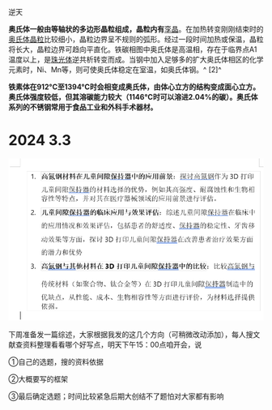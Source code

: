 逆天

**奥氏体一般由等轴状的多边形晶粒组成，晶粒内有**[孪晶](https://baike.baidu.com/item/孪晶/0?fromModule=lemma_inlink)。在加热转变刚刚结束时的[奥氏体晶粒](https://baike.baidu.com/item/奥氏体晶粒/4616141?fromModule=lemma_inlink)比较细小，晶粒边界呈不规则的弧形。经过一段时间加热或保温，晶粒将长大，晶粒边界可趋向平直化。铁碳相图中奥氏体是高温相，存在于临界点A1温度以上，是[珠光体](https://baike.baidu.com/item/珠光体/0?fromModule=lemma_inlink)逆共析转变而成。当钢中加入足够多的扩大奥氏体相区的化学元素时，Ni、Mn等，则可使奥氏体稳定在室温，如奥氏体钢。^ [2]^

**铁素体在912°C至1394°C时会相变成奥氏体，由体心立方的结构变成面心立方。奥氏体强度较低，但其溶碳能力较大（1146°C时可以溶进2.04%的碳）。奥氏体系列的不锈钢常用于食品工业和外科手术器材。**

# 2024  3.3

![1709435911053](image/README/1709435911053.png)

下周准备发一篇综述，大家根据我发的这几个方向（可稍微改动添加），每人搜文献查资料整理看看哪个好写点，明天下午15：00点咱开会，说

①自己的选题，搜的资料依据

②大概要写的框架

③最后确定选题；时间比较紧急后期大创结不了题怕对大家都有影响
